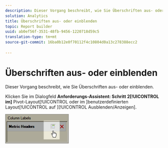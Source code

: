 ```yaml
---
description: Dieser Vorgang beschreibt, wie Sie Überschriften aus- oder einblenden.
solution: Analytics
title: Überschriften aus- oder einblenden
topic: Report builder
uuid: ab0ef56f-3531-48fb-9456-1220718d59c5
translation-type: tm+mt
source-git-commit: 16ba0b12e0f70112f4c10804d0a13c278388ecc2

---
```



# Überschriften aus- oder einblenden

Dieser Vorgang beschreibt, wie Sie Überschriften aus- oder einblenden.

Klicken Sie im Dialogfeld **Anforderungs-Assistent: Schritt 2[!UICONTROL im]** Pivot-Layout[!UICONTROL  oder im ]benutzerdefinierten Layout[!UICONTROL  auf ][!UICONTROL Ausblenden/Anzeigen].

![](assets/hide_show_header.png)

